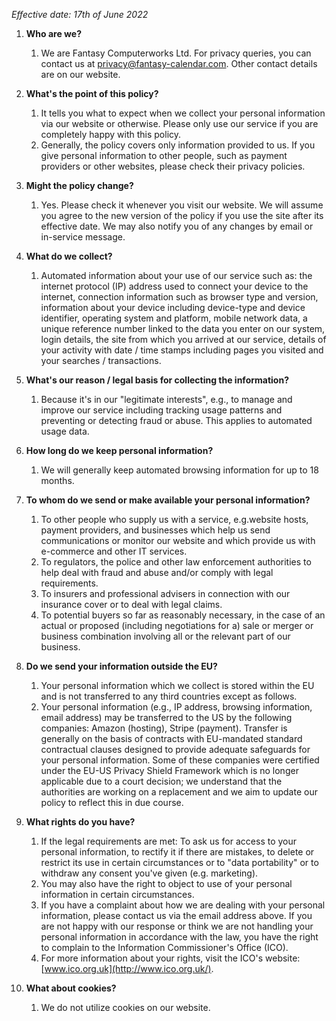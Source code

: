*Effective date: 17th of June 2022*

1. **Who are we?**
    1. We are Fantasy Computerworks Ltd. For privacy queries, you can contact us at privacy@fantasy-calendar.com. Other contact details are on our website.

1. **What's the point of this policy?**
    1. It tells you what to expect when we collect your personal information via our website or otherwise. Please only use our service if you are completely happy with this policy.
    2. Generally, the policy covers only information provided to us. If you give personal information to other people, such as payment providers or other websites, please check their privacy policies.

1. **Might the policy change?**
    1. Yes. Please check it whenever you visit our website. We will assume you agree to the new version of the policy if you use the site after its effective date. We may also notify you of any changes by email or in-service message.

1. **What do we collect?**
    1. Automated information about your use of our service such as: the internet protocol (IP) address used to connect your device to the internet, connection information such as browser type and version, information about your device including device-type and device identifier, operating system and platform, mobile network data, a unique reference number linked to the data you enter on our system, login details, the site from which you arrived at our service, details of your activity with date / time stamps including pages you visited and your searches / transactions.

1. **What's our reason / legal basis for collecting the information?**
    1. Because it's in our "legitimate interests", e.g., to manage and improve our service including tracking usage patterns and preventing or detecting fraud or abuse. This applies to automated usage data.

1. **How long do we keep personal information?**
    1. We will generally keep automated browsing information for up to 18 months.

1. **To whom do we send or make available your personal information?**
    1. To other people who supply us with a service, e.g.website hosts, payment providers, and businesses which help us send communications or monitor our website and which provide us with e-commerce and other IT services.
    1. To regulators, the police and other law enforcement authorities to help deal with fraud and abuse and/or comply with legal requirements.
    1. To insurers and professional advisers in connection with our insurance cover or to deal with legal claims.
    1. To potential buyers so far as reasonably necessary, in the case of an actual or proposed (including negotiations for a) sale or merger or business combination involving all or the relevant part of our business.

1. **Do we send your information outside the EU?**
    1. Your personal information which we collect is stored within the EU and is not transferred to any third countries except as follows.
    1. Your personal information (e.g., IP address, browsing information, email address) may be transferred to the US by the following companies: Amazon (hosting), Stripe (payment). Transfer is generally on the basis of contracts with EU-mandated standard contractual clauses designed to provide adequate safeguards for your personal information. Some of these companies were certified under the EU-US Privacy Shield Framework which is no longer applicable due to a court decision; we understand that the authorities are working on a replacement and we aim to update our policy to reflect this in due course.

1. **What rights do you have?**
    1. If the legal requirements are met: To ask us for access to your personal information, to rectify it if there are mistakes, to delete or restrict its use in certain circumstances or to "data portability" or to withdraw any consent you've given (e.g. marketing).
    1. You may also have the right to object to use of your personal information in certain circumstances.
    1. If you have a complaint about how we are dealing with your personal information, please contact us via the email address above. If you are not happy with our response or think we are not handling your personal information in accordance with the law, you have the right to complain to the Information Commissioner's Office (ICO).
    1. For more information about your rights, visit the ICO's website: [www.ico.org.uk](http://www.ico.org.uk/).

1. **What about cookies?**
    1. We do not utilize cookies on our website.
